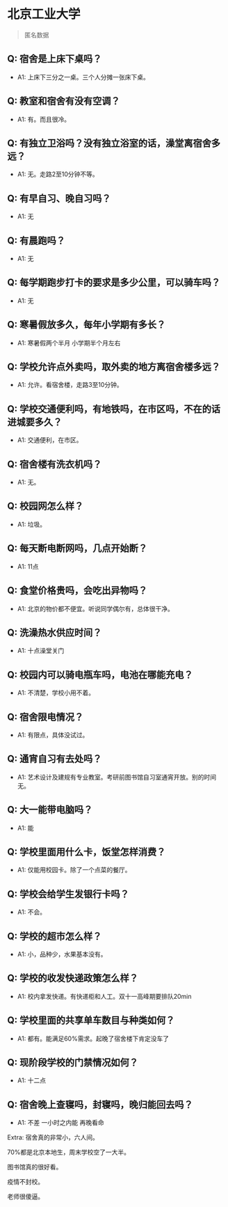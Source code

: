 # 北京工业大学

> 匿名数据

## Q: 宿舍是上床下桌吗？

- A1: 上床下三分之一桌。三个人分摊一张床下桌。

## Q: 教室和宿舍有没有空调？

- A1: 有。而且很冷。

## Q: 有独立卫浴吗？没有独立浴室的话，澡堂离宿舍多远？

- A1: 无。走路2至10分钟不等。

## Q: 有早自习、晚自习吗？

- A1: 无

## Q: 有晨跑吗？

- A1: 无

## Q: 每学期跑步打卡的要求是多少公里，可以骑车吗？

- A1: 无

## Q: 寒暑假放多久，每年小学期有多长？

- A1: 寒暑假两个半月 小学期半个月左右

## Q: 学校允许点外卖吗，取外卖的地方离宿舍楼多远？

- A1: 允许。看宿舍楼，走路3至10分钟。

## Q: 学校交通便利吗，有地铁吗，在市区吗，不在的话进城要多久？

- A1: 交通便利，在市区。

## Q: 宿舍楼有洗衣机吗？

- A1: 无。

## Q: 校园网怎么样？

- A1: 垃圾。

## Q: 每天断电断网吗，几点开始断？

- A1: 11点

## Q: 食堂价格贵吗，会吃出异物吗？

- A1: 北京的物价都不便宜。听说同学偶尔有，总体很干净。

## Q: 洗澡热水供应时间？

- A1: 十点澡堂关门

## Q: 校园内可以骑电瓶车吗，电池在哪能充电？

- A1: 不清楚，学校小用不着。

## Q: 宿舍限电情况？

- A1: 有限点，具体没试过。

## Q: 通宵自习有去处吗？

- A1: 艺术设计及建规有专业教室。考研前图书馆自习室通宵开放。别的时间无。

## Q: 大一能带电脑吗？

- A1: 能

## Q: 学校里面用什么卡，饭堂怎样消费？

- A1: 仅能用校园卡。除了一个点菜的餐厅。

## Q: 学校会给学生发银行卡吗？

- A1: 不会。

## Q: 学校的超市怎么样？

- A1: 小，品种少，水果基本没有。

## Q: 学校的收发快递政策怎么样？

- A1: 校内拿发快递。有快递柜和人工。双十一高峰期要排队20min

## Q: 学校里面的共享单车数目与种类如何？

- A1: 都有。能满足60%需求。起晚了宿舍楼下肯定没车了

## Q: 现阶段学校的门禁情况如何？

- A1: 十二点

## Q: 宿舍晚上查寝吗，封寝吗，晚归能回去吗？

- A1: 不差  一小时之内能 再晚看命

Extra: 宿舍真的非常小，六人间。

70%都是北京本地生，周末学校空了一大半。

图书馆真的很好看。

疫情不封校。

老师很傻逼。